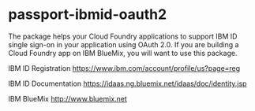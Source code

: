 passport-ibmid-oauth2
=====================

The package helps your Cloud Foundry applications to support IBM ID single sign-on in your application using OAuth 2.0. If you are building a Cloud Foundry app on IBM BlueMix, you will want to use this package.

IBM ID Registration
https://www.ibm.com/account/profile/us?page=reg

IBM ID Documentation
https://idaas.ng.bluemix.net/idaas/doc/identity.jsp

IBM BlueMix
http://www.bluemix.net